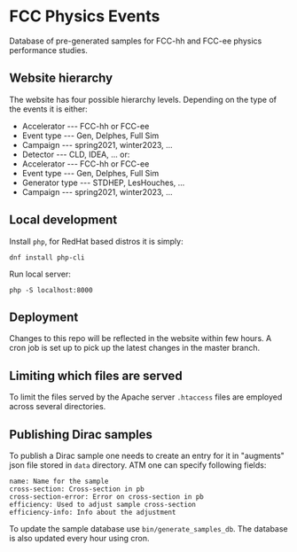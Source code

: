 # FCC Physics Events

Database of pre-generated samples for FCC-hh and FCC-ee physics performance
studies.

## Website hierarchy

The website has four possible hierarchy levels. Depending on the type of the
events it is either:
* Accelerator --- FCC-hh or FCC-ee
* Event type --- Gen, Delphes, Full Sim
* Campaign --- spring2021, winter2023, ...
* Detector --- CLD, IDEA, ...
or:
* Accelerator --- FCC-hh or FCC-ee
* Event type --- Gen, Delphes, Full Sim
* Generator type --- STDHEP, LesHouches, ...
* Campaign --- spring2021, winter2023, ...

## Local development

Install `php`, for RedHat based distros it is simply:
```
dnf install php-cli
```

Run local server:
```
php -S localhost:8000
```


## Deployment

Changes to this repo will be reflected in the website within few hours. A cron
job is set up to pick up the latest changes in the master branch.


## Limiting which files are served

To limit the files served by the Apache server `.htaccess` files are employed
across several directories.


## Publishing Dirac samples

To publish a Dirac sample one needs to create an entry for it in "augments" json
file stored in `data` directory.
ATM one can specify following fields:
```
name: Name for the sample
cross-section: Cross-section in pb
cross-section-error: Error on cross-section in pb
efficiency: Used to adjust sample cross-section
efficiency-info: Info about the adjustment
```

To update the sample database use `bin/generate_samples_db`. The database is
also updated every hour using cron.
